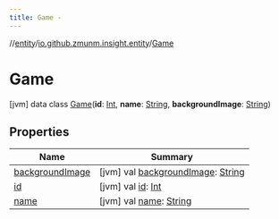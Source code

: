 ```yaml
---
title: Game -
---
```

//[entity](../../../index.md)/[io.github.zmunm.insight.entity](../index.md)/[Game](index.md)



# Game  
 [jvm] data class [Game](index.md)(**id**: [Int](https://kotlinlang.org/api/latest/jvm/stdlib/kotlin/-int/index.html), **name**: [String](https://kotlinlang.org/api/latest/jvm/stdlib/kotlin/-string/index.html), **backgroundImage**: [String](https://kotlinlang.org/api/latest/jvm/stdlib/kotlin/-string/index.html))   


## Properties  
  
|  Name |  Summary | 
|---|---|
| <a name="io.github.zmunm.insight.entity/Game/backgroundImage/#/PointingToDeclaration/"></a>[backgroundImage](background-image.md)| <a name="io.github.zmunm.insight.entity/Game/backgroundImage/#/PointingToDeclaration/"></a> [jvm] val [backgroundImage](background-image.md): [String](https://kotlinlang.org/api/latest/jvm/stdlib/kotlin/-string/index.html)   <br>|
| <a name="io.github.zmunm.insight.entity/Game/id/#/PointingToDeclaration/"></a>[id](id.md)| <a name="io.github.zmunm.insight.entity/Game/id/#/PointingToDeclaration/"></a> [jvm] val [id](id.md): [Int](https://kotlinlang.org/api/latest/jvm/stdlib/kotlin/-int/index.html)   <br>|
| <a name="io.github.zmunm.insight.entity/Game/name/#/PointingToDeclaration/"></a>[name](name.md)| <a name="io.github.zmunm.insight.entity/Game/name/#/PointingToDeclaration/"></a> [jvm] val [name](name.md): [String](https://kotlinlang.org/api/latest/jvm/stdlib/kotlin/-string/index.html)   <br>|

